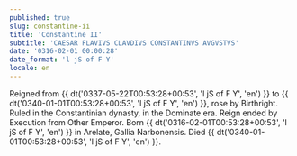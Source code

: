 ```yaml
---
published: true
slug: constantine-ii
title: 'Constantine II'
subtitle: 'CAESAR FLAVIVS CLAVDIVS CONSTANTINVS AVGVSTVS'
date: '0316-02-01 00:00:28'
date_format: 'l jS of F Y'
locale: en
---
```


Reigned from {{ dt('0337-05-22T00:53:28+00:53', 'l jS of F Y', 'en') }} to {{ dt('0340-01-01T00:53:28+00:53', 'l jS of F Y', 'en') }}, rose by Birthright. Ruled in the Constantinian dynasty, in the Dominate era. Reign ended by Execution from Other Emperor. Born {{ dt('0316-02-01T00:53:28+00:53', 'l jS of F Y', 'en') }} in Arelate, Gallia Narbonensis. Died {{ dt('0340-01-01T00:53:28+00:53', 'l jS of F Y', 'en') }}.
